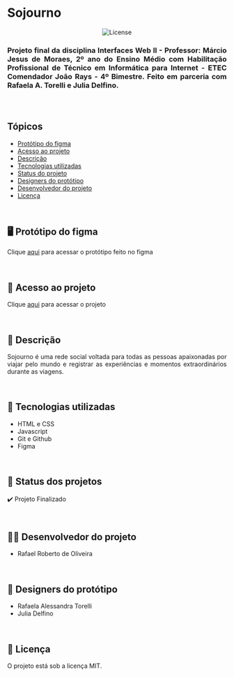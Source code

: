 # Sojourno

<p align="center">
  <img alt="License" src="https://img.shields.io/static/v1?label=license&message=MIT&color=49AA26&labelColor=000000">
</p>


<h3 align="justify">Projeto final da disciplina Interfaces Web II - Professor: Márcio Jesus de Moraes, 2º ano do Ensino Médio com Habilitação Profissional de Técnico em Informática para Internet - ETEC Comendador João Rays - 4º Bimestre. Feito em parceria com <strong>Rafaela A. Torelli</strong> e <strong>Julia Delfino</strong>.
<h3>

<br>

## Tópicos
- [Protótipo do figma](#figma)
- [Acesso ao projeto](#acesso)
- [Descrição](#desc)
- [Tecnologias utilizadas](#tec)
- [Status do projeto](#status)  
- [Designers do protótipo](#design)
- [Desenvolvedor do projeto](#dev)
- [Licença](#license)

<br>

<h2 id="figma">🖥️ Protótipo do figma</h2>

Clique [aqui](https://www.figma.com/file/mrc1K1noEniX4P9GxeHkpY/Projeto---Mobile%2FInterfaces?type=design&node-id=0%3A1&mode=design&t=TeoSJYYlwejtAOHX-1) para acessar o protótipo feito no figma

<br>

<h2 id="acesso">🔗 Acesso ao projeto</h2>

Clique [aqui](https://fel1324.github.io/Sojourno/) para acessar o projeto

<br>

<h2 id="desc">🧳 Descrição</h2>

<p align="justify">
    Sojourno é uma rede social voltada para todas as pessoas apaixonadas por viajar pelo mundo e registrar as experiências e momentos extraordinários durante as viagens.
</p>

<br>

<h2 id="tec">🚀 Tecnologias utilizadas</h2>

* HTML e CSS
* Javascript
* Git e Github
* Figma

<br>

<h2 id="status">🚧 Status dos projetos</h2>

✔️ Projeto Finalizado

<br>

<h2 id="dev">👨‍💻 Desenvolvedor do projeto</h2>

* Rafael Roberto de Oliveira

<br>

<h2 id="design">🎨 Designers do protótipo</h2>

* Rafaela Alessandra Torelli
* Julia Delfino

<br>

<h2 id="license">📝 Licença</h2>

O projeto está sob a licença MIT.